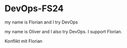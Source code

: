 # DevOps-FS24

my name is Florian and I try DevOps

my name is Oliver and I also try DevOps. I support Florian.



Konflikt mit Florian